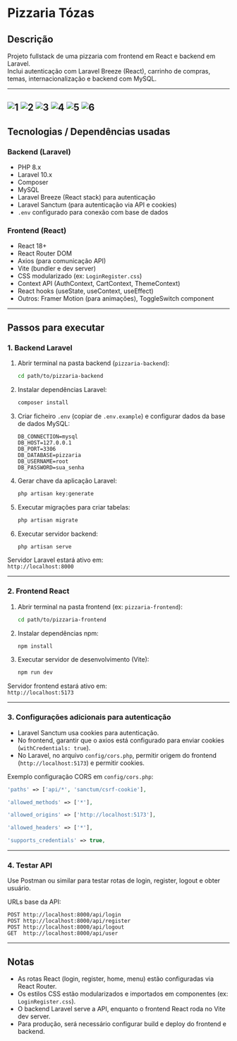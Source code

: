 # Pizzaria Tózas

## Descrição

Projeto fullstack de uma pizzaria com frontend em React e backend em Laravel.  
Inclui autenticação com Laravel Breeze (React), carrinho de compras, temas, internacionalização e backend com MySQL.

---
![1](https://github.com/bbfmc22/pizzaria-fullstack/blob/main/Photo1HomeMenu.png)
![2](https://github.com/bbfmc22/pizzaria-fullstack/blob/main/Photo2MenuDark.png)
![3](https://github.com/bbfmc22/pizzaria-fullstack/blob/main/Photo3MenuWhite.png)
![4](https://github.com/bbfmc22/pizzaria-fullstack/blob/main/Photo4Confirm.png)
![5](https://github.com/bbfmc22/pizzaria-fullstack/blob/main/Photo5Payment.png)
![6](https://github.com/bbfmc22/pizzaria-fullstack/blob/main/Photo6PaymentConfirm.png)
---

## Tecnologias / Dependências usadas

### Backend (Laravel)

- PHP 8.x  
- Laravel 10.x  
- Composer  
- MySQL  
- Laravel Breeze (React stack) para autenticação  
- Laravel Sanctum (para autenticação via API e cookies)  
- `.env` configurado para conexão com base de dados  

### Frontend (React)

- React 18+  
- React Router DOM  
- Axios (para comunicação API)  
- Vite (bundler e dev server)  
- CSS modularizado (ex: `LoginRegister.css`)  
- Context API (AuthContext, CartContext, ThemeContext)  
- React hooks (useState, useContext, useEffect)  
- Outros: Framer Motion (para animações), ToggleSwitch component  

---

## Passos para executar

### 1. Backend Laravel

1. Abrir terminal na pasta backend (`pizzaria-backend`):

   ```bash
   cd path/to/pizzaria-backend
   ```

2. Instalar dependências Laravel:

   ```bash
   composer install
   ```

3. Criar ficheiro `.env` (copiar de `.env.example`) e configurar dados da base de dados MySQL:

   ```env
   DB_CONNECTION=mysql
   DB_HOST=127.0.0.1
   DB_PORT=3306
   DB_DATABASE=pizzaria
   DB_USERNAME=root
   DB_PASSWORD=sua_senha
   ```

4. Gerar chave da aplicação Laravel:

   ```bash
   php artisan key:generate
   ```

5. Executar migrações para criar tabelas:

   ```bash
   php artisan migrate
   ```

6. Executar servidor backend:

   ```bash
   php artisan serve
   ```

Servidor Laravel estará ativo em:  
`http://localhost:8000`

---

### 2. Frontend React

1. Abrir terminal na pasta frontend (ex: `pizzaria-frontend`):

   ```bash
   cd path/to/pizzaria-frontend

2. Instalar dependências npm:

   ```bash
   npm install
   ```

3. Executar servidor de desenvolvimento (Vite):

   ```bash
   npm run dev
   ```

Servidor frontend estará ativo em:  
`http://localhost:5173`

---

### 3. Configurações adicionais para autenticação

- Laravel Sanctum usa cookies para autenticação.  
- No frontend, garantir que o axios está configurado para enviar cookies (`withCredentials: true`).  
- No Laravel, no arquivo `config/cors.php`, permitir origem do frontend (`http://localhost:5173`) e permitir cookies.

Exemplo configuração CORS em `config/cors.php`:

```php
'paths' => ['api/*', 'sanctum/csrf-cookie'],

'allowed_methods' => ['*'],

'allowed_origins' => ['http://localhost:5173'],

'allowed_headers' => ['*'],

'supports_credentials' => true,
```

---

### 4. Testar API

Use Postman ou similar para testar rotas de login, register, logout e obter usuário.

URLs base da API:

```
POST http://localhost:8000/api/login
POST http://localhost:8000/api/register
POST http://localhost:8000/api/logout
GET  http://localhost:8000/api/user
```

---

## Notas

- As rotas React (login, register, home, menu) estão configuradas via React Router.  
- Os estilos CSS estão modularizados e importados em componentes (ex: `LoginRegister.css`).  
- O backend Laravel serve a API, enquanto o frontend React roda no Vite dev server.  
- Para produção, será necessário configurar build e deploy do frontend e backend.
